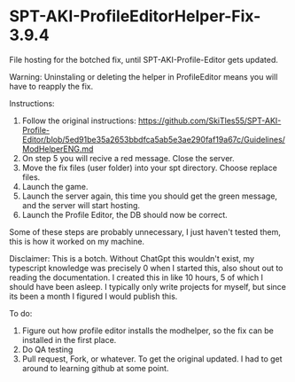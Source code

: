 # SPT-AKI-ProfileEditorHelper-Fix-3.9.4
File hosting for the botched fix, until SPT-AKI-Profile-Editor gets updated.

Warning:
Uninstaling or deleting the helper in ProfileEditor means you will have to reapply the fix.

Instructions:
1. Follow the original instructions: https://github.com/SkiTles55/SPT-AKI-Profile-Editor/blob/5ed91be35a2653bbdfca5ab5e3ae290faf19a67c/Guidelines/ModHelperENG.md
2. On step 5 you will recive a red message. Close the server.
3. Move the fix files (user folder) into your spt directory. Choose replace files.
4. Launch the game. 
5. Launch the server again, this time you should get the green message, and the server will start hosting.
6. Launch the Profile Editor, the DB should now be correct.

Some of these steps are probably unnecessary, I just haven't tested them, this is how it worked on my machine.

Disclaimer:
This is a botch. Without ChatGpt this wouldn't exist, my typescript knowledge was precisely 0 when I started this, also shout out to reading the documentation. I created this in like 10 hours, 5 of which I should have been asleep. I typically only write projects for myself, but since its been a month I figured I would publish this.

To do:
1. Figure out how profile editor installs the modhelper, so the fix can be installed in the first place.
2. Do QA testing
3. Pull request, Fork, or whatever. To get the original updated. I had to get around to learning github at some point.
